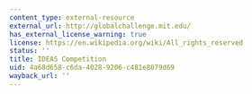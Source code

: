 ```yaml
---
content_type: external-resource
external_url: http://globalchallenge.mit.edu/
has_external_license_warning: true
license: https://en.wikipedia.org/wiki/All_rights_reserved
status: ''
title: IDEAS Competition
uid: 4a68d658-c6da-4028-9206-c481e8879d69
wayback_url: ''
---
```


